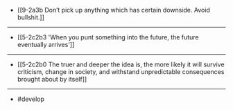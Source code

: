 - [[9-2a3b Don’t pick up anything which has certain downside. Avoid bullshit.]]
---
- [[5-2c2b3 'When you punt something into the future, the future eventually arrives']]
---
- [[5-2c2b0 The truer and deeper the idea is, the more likely it will survive criticism, change in society, and withstand unpredictable consequences brought about by itself]]
---
- #develop
